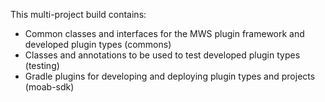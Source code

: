 This multi-project build contains:
* Common classes and interfaces for the MWS plugin framework and developed plugin types (commons)
* Classes and annotations to be used to test developed plugin types (testing)
* Gradle plugins for developing and deploying plugin types and projects (moab-sdk)